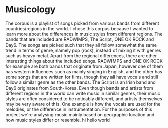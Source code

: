 # Musicology

The corpus is a playlist of songs picked from various bands from different countries/regions in the world. I chose this corpus because I wanted to learn more about the differences in music styles from different regions. The bands that are included are RADWIMPS, The Script, ONE OK ROCK and Day6. The songs are picked such that they all follow somewhat the same trend in terms of genre, namely pop (rock), instead of mixing it with genres such as heavy metal. Apart from the regional differences, there are other interesting things about the included songs. RADWIMPS and ONE OK ROCK for example are both bands that originate from Japan, however one of them has western influences such as mainly singing in English, and the other has some songs that are written for films, though they all have vocals and still follow a similar genre as the other bands. The Script is an Irish band and Day6 originates from South-Korea. Even though bands and artists from different regions in the world can write music in similar genres, their music styles are often considered to be noticably different, and artists themselves may be very aware of this. One example is how the vocals are used for the melodies, or the difference in instrumentation. For the purposes of this project we're analysing music mainly based on geographic location and how music styles differ or resemble.
hi
hello world
